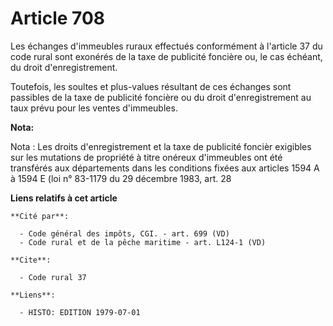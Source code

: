 # Article 708

Les échanges d'immeubles ruraux effectués conformément à l'article 37 du code rural sont exonérés de la taxe de publicité
foncière ou, le cas échéant, du droit d'enregistrement.

Toutefois, les soultes et plus-values résultant de ces échanges sont passibles de la taxe de publicité foncière ou du droit
d'enregistrement au taux prévu pour les ventes d'immeubles.

**Nota:**

Nota : Les droits d'enregistrement et la taxe de publicité foncièr exigibles sur les mutations de propriété à titre onéreux
d'immeubles ont été transférés aux départements dans les conditions fixées aux articles 1594 A à 1594 E (loi n° 83-1179 du 29
décembre 1983, art. 28

**Liens relatifs à cet article**

	**Cité par**:

	  - Code général des impôts, CGI. - art. 699 (VD)
	  - Code rural et de la pêche maritime - art. L124-1 (VD)

	**Cite**:

	  - Code rural 37

	**Liens**:

	  - HISTO: EDITION 1979-07-01
